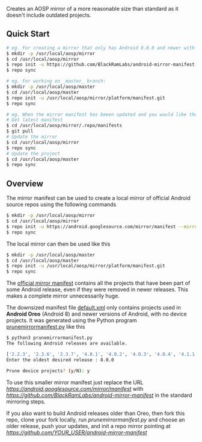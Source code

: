 Creates an AOSP mirror of a more reasonable size than standard as it doesn't include outdated projects.

## Quick Start

```sh
# eg. For creating a mirror that only has Android 8.0.0 and newer with no device projects:
$ mkdir -p /usr/local/aosp/mirror
$ cd /usr/local/aosp/mirror
$ repo init -u https://github.com/BlackRamLabs/android-mirror-manifest -b since_8.0.0_no_device_projects --mirror
$ repo sync

# eg. For working on _master_ branch:
$ mkdir -p /usr/local/aosp/master
$ cd /usr/local/aosp/master
$ repo init -u /usr/local/aosp/mirror/platform/manifest.git
$ repo sync

# eg. When the mirror manifest has beeen updated and you would like the new projects (to support the latest master code):
# Get latest manifest
$ cd /usr/local/aosp/mirror/.repo/manifests
$ git pull
# Update the mirror
$ cd /usr/local/aosp/mirror
$ repo sync
# Update the project
$ cd /usr/local/aosp/master
$ repo sync
```

## Overview

The mirror manifest can be used to create a local mirror of official Android source repos using the following commands

```sh
$ mkdir -p /usr/local/aosp/mirror
$ cd /usr/local/aosp/mirror
$ repo init -u https://android.googlesource.com/mirror/manifest --mirror
$ repo sync
```

The local mirror can then be used like this

```sh
$ mkdir -p /usr/local/aosp/master
$ cd /usr/local/aosp/master
$ repo init -u /usr/local/aosp/mirror/platform/manifest.git
$ repo sync
```

The [official mirror manifest](https://android.googlesource.com/mirror/manifest) contains all the projects that have been part
of some Android release, even if they were removed in newer releases. This makes a complete mirror unnecessarily huge.

The downsized manifest file [default.xml](https://github.com/BlackRamLabs/android-mirror-manifest/blob/master/default.xml) only contains
projects used in **Android Oreo** (Android 8) and newer versions of Android, with no device projects. It was generated using the Python program
[prunemirrormanifest.py](https://github.com/BlackRamLabs/android-mirror-manifest/blob/master/prunemirrormanifest.py) like this
```sh
$ python3 prunemirrormanifest.py
The following Android releases are available.

['2.2.3', '2.3.6', '2.3.7', '4.0.1', '4.0.2', '4.0.3', '4.0.4', '4.1.1', '4.1.2', '4.3.1', '4.4.1', '4.4.2', '4.4.3', '4.4.4', '5.0.0', '5.0.1', '5.0.2', '5.1.0', '5.1.1', '6.0.0', '6.0.1', '7.0.0', '7.1.0', '7.1.1', '7.1.2', '8.0.0', '8.1.0', '9.0.0']
Enter the oldest desired release : 8.0.0

Prune device projects? (y/N): y
```

To use this smaller mirror manifest just replace the URL _https://android.googlesource.com/mirror/manifest_ with _https://github.com/BlackRamLabs/android-mirror-manifest_
in the standard mirroring steps.

If you also want to build Android releases older than Oreo, then fork this repo, clone your fork locally, run _prunemirrormanifest.py_ and choose an older release, push your updates, and init a repo mirror pointing at _https://github.com/YOUR_USER/android-mirror-manifest_
